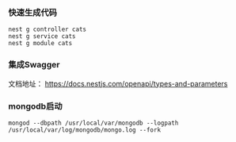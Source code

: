 ### 快速生成代码
```shell
nest g controller cats
nest g service cats
nest g module cats
```

### 集成Swagger
文档地址： https://docs.nestjs.com/openapi/types-and-parameters

### mongodb启动

```shell
mongod --dbpath /usr/local/var/mongodb --logpath /usr/local/var/log/mongodb/mongo.log --fork
```
